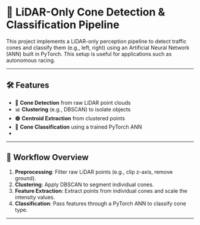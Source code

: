 # 🧠 LiDAR-Only Cone Detection & Classification Pipeline

This project implements a LiDAR-only perception pipeline to detect traffic cones and classify them (e.g., left, right) using an Artificial Neural Network (ANN) built in PyTorch. This setup is useful for applications such as autonomous racing.

---

## 🛠 Features

- 📍 **Cone Detection** from raw LiDAR point clouds
- 📊 **Clustering** (e.g., DBSCAN) to isolate objects
- 🟠 **Centroid Extraction** from clustered points
- 🧠 **Cone Classification** using a trained PyTorch ANN
- 
---
## 🧪 Workflow Overview

1. **Preprocessing**: Filter raw LiDAR points (e.g., clip z-axis, remove ground).
2. **Clustering**: Apply DBSCAN to segment individual cones.
3. **Feature Extraction**: Extract points from individual cones and scale the intensity values.
4. **Classification**: Pass features through a PyTorch ANN to classify cone type.
---



